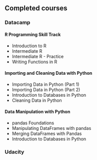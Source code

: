## Completed courses

### Datacamp

#### R Programming Skill Track

- Introduction to R
- Intermediate R
- Intermediate R - Practice
- Writing Functions in R

#### Importing and Cleaning Data with Python

- Importing Data in Python (Part 1)
- Importing Data in Python (Part 2)
- Introduction to Databases in Python
- Cleaning Data in Python

#### Data Manipulation with Python

- pandas Foundations
- Manipulating DataFrames with pandas
- Merging DataFrames with Pandas
- Introduction to Databases in Python


### Udacity


